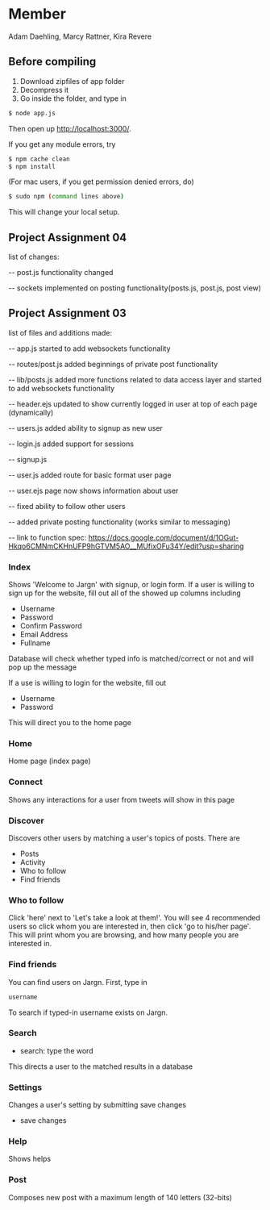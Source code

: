 # Member
Adam Daehling, Marcy Rattner, Kira Revere

## Before compiling
1) Download zipfiles of app folder
2) Decompress it
3) Go inside the folder, and type in
```sh
$ node app.js
```
Then open up [http://localhost:3000/](localhost:3000).

If you get any module errors, try
```sh
$ npm cache clean
$ npm install
```
(For mac users, if you get permission denied errors, do)
```sh
$ sudo npm (command lines above)
```
This will change your local setup.

## Project Assignment 04
list of changes:

-- post.js functionality changed

-- sockets implemented on posting functionality(posts.js, post.js, post view)


## Project Assignment 03

list of files and additions made:

-- app.js started to add websockets functionality

-- routes/post.js added beginnings of private post functionality

-- lib/posts.js added more functions related to data access layer and started to add websockets functionality

-- header.ejs updated to show currently logged in user at top of each page (dynamically)

-- users.js added ability to signup as new user

-- login.js added support for sessions

-- signup.js

-- user.js added route for basic format user page

-- user.ejs page now shows information about user

-- fixed ability to follow other users

-- added private posting functionality (works similar to messaging)

-- link to function spec: https://docs.google.com/document/d/1OGut-Hkqo6CMNmCKHnUFP9hGTVM5AO__MUfixOFu34Y/edit?usp=sharing

### Index
Shows 'Welcome to Jargn' with signup, or login form.
If a user is willing to sign up for the website, fill out all of the showed up columns including

* Username
* Password
* Confirm Password
* Email Address
* Fullname

Database will check whether typed info is matched/correct or not and will pop up the message

If a use is willing to login for the website, fill out

* Username
* Password

This will direct you to the home page

### Home
Home page (index page)

### Connect
Shows any interactions for a user from tweets will show in this page

### Discover
Discovers other users by matching a user's topics of posts. There are

* Posts
* Activity
* Who to follow
* Find friends

### Who to follow
Click 'here' next to 'Let's take a look at them!'.
You will see 4 recommended users so click whom you are interested in, then click 'go to his/her page'.
This will print whom you are browsing, and how many people you are interested in.


### Find friends
You can find users on Jargn. First, type in 
```sh
username
```
To search if typed-in username exists on Jargn.


### Search
* search: type the word

This directs a user to the matched results in a database

### Settings
Changes a user's setting by submitting save changes

* save changes

### Help
Shows helps

### Post
Composes new post with a maximum length of 140 letters (32-bits)
